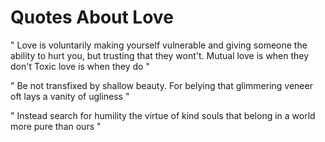 # Quotes About Love

"
Love is voluntarily making yourself vulnerable and giving someone the ability to hurt you, 
but trusting that they wont't.
Mutual love is when they don't
Toxic love is when they do
"

"
Be not transfixed by shallow beauty.
For belying that glimmering veneer oft lays a vanity of ugliness
"

"
Instead search for humility
the virtue of kind souls that belong in a world more pure than ours
"